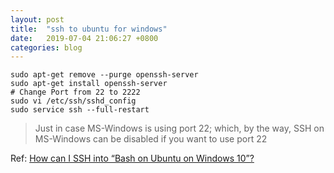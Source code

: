 ```yaml
---
layout: post
title:  "ssh to ubuntu for windows"
date:   2019-07-04 21:06:27 +0800
categories: blog
---
```


```
sudo apt-get remove --purge openssh-server
sudo apt-get install openssh-server
# Change Port from 22 to 2222
sudo vi /etc/ssh/sshd_config
sudo service ssh --full-restart
```

>Just in case MS-Windows is using port 22; which, by the way, SSH on MS-Windows can be disabled if you want to use port 22

Ref: [How can I SSH into “Bash on Ubuntu on Windows 10”?](https://superuser.com/questions/1111591/how-can-i-ssh-into-bash-on-ubuntu-on-windows-10/)
